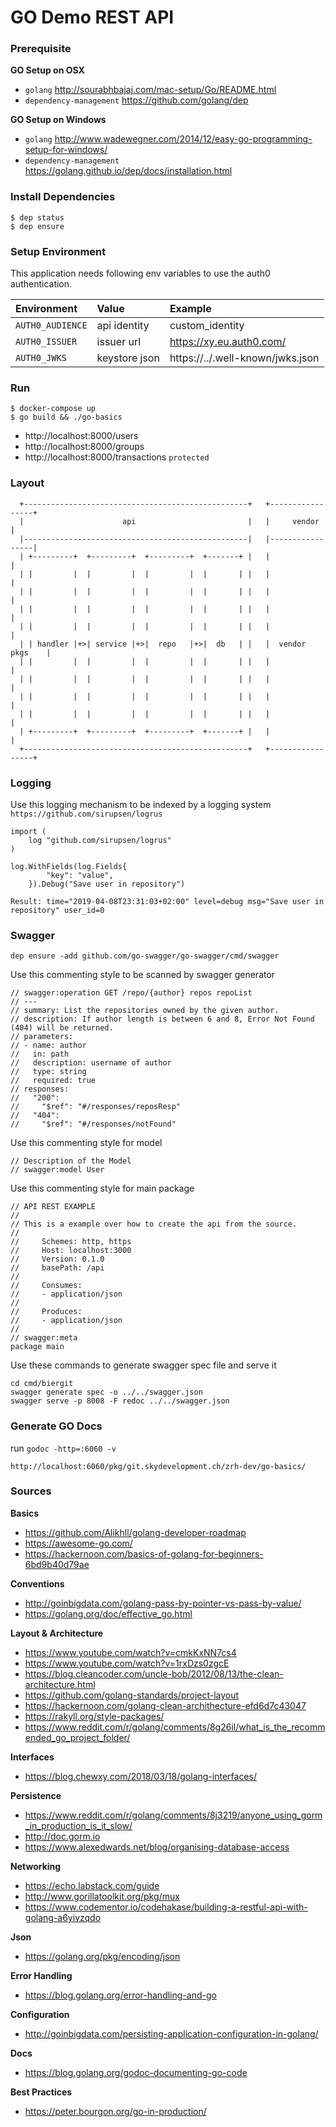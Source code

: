 # GO Demo REST API

### Prerequisite

__GO Setup on OSX__

* `golang` http://sourabhbajaj.com/mac-setup/Go/README.html
* `dependency-management` https://github.com/golang/dep

__GO Setup on Windows__

* `golang` http://www.wadewegner.com/2014/12/easy-go-programming-setup-for-windows/
* `dependency-management` https://golang.github.io/dep/docs/installation.html

### Install Dependencies

```
$ dep status
$ dep ensure
````

### Setup Environment
This application needs following env variables to use the auth0 authentication.

| Environment         | Value         | Example                            |
| :------------------ |:------------- | :--------------------------------- |
| `AUTH0_AUDIENCE`    | api identity  |  custom_identity                   |
| `AUTH0_ISSUER`      | issuer url    |  https://xy.eu.auth0.com/          |
| `AUTH0_JWKS`        | keystore json |  https://../.well-known/jwks.json  |

### Run
```
$ docker-compose up 
$ go build && ./go-basics
```
* http://localhost:8000/users
* http://localhost:8000/groups
* http://localhost:8000/transactions `protected`

### Layout

```
  +--------------------------------------------------+   +-----------------+
  |                      api                         |   |     vendor      |
  |--------------------------------------------------|   |-----------------|
  | +---------+  +---------+  +---------+  +-------+ |   |                 |
  | |         |  |         |  |         |  |       | |   |                 |
  | |         |  |         |  |         |  |       | |   |                 |
  | |         |  |         |  |         |  |       | |   |                 |
  | |         |  |         |  |         |  |       | |   |                 |
  | | handler |+>| service |+>|  repo   |+>|  db   | |   |  vendor pkgs    |
  | |         |  |         |  |         |  |       | |   |                 |
  | |         |  |         |  |         |  |       | |   |                 |
  | |         |  |         |  |         |  |       | |   |                 |
  | |         |  |         |  |         |  |       | |   |                 |
  | +---------+  +---------+  +---------+  +-------+ |   |                 |
  +--------------------------------------------------+   +-----------------+
```


### Logging

Use this logging mechanism to be indexed by a logging system `https://github.com/sirupsen/logrus`

```
import (
	log "github.com/sirupsen/logrus"
)

log.WithFields(log.Fields{
		"key": "value",
	}).Debug("Save user in repository")
	
Result: time="2019-04-08T23:31:03+02:00" level=debug msg="Save user in repository" user_id=0
```

### Swagger

`dep ensure -add github.com/go-swagger/go-swagger/cmd/swagger`

Use this commenting style to be scanned by swagger generator
```
// swagger:operation GET /repo/{author} repos repoList
// ---
// summary: List the repositories owned by the given author.
// description: If author length is between 6 and 8, Error Not Found (404) will be returned.
// parameters:
// - name: author
//   in: path
//   description: username of author
//   type: string
//   required: true
// responses:
//   "200":
//     "$ref": "#/responses/reposResp"
//   "404":
//     "$ref": "#/responses/notFound"
```

Use this commenting style for model
```
// Description of the Model
// swagger:model User
```

Use this commenting style for main package
```
// API REST EXAMPLE
//
// This is a example over how to create the api from the source.
//
//     Schemes: http, https
//     Host: localhost:3000
//     Version: 0.1.0
//     basePath: /api
//
//     Consumes:
//     - application/json
//
//     Produces:
//     - application/json
//
// swagger:meta
package main
```

Use these commands to generate swagger spec file and serve it
```
cd cmd/biergit
swagger generate spec -o ../../swagger.json
swagger serve -p 8008 -F redoc ../../swagger.json
```

### Generate GO Docs
run `godoc -http=:6060 -v`
```
http://localhost:6060/pkg/git.skydevelopment.ch/zrh-dev/go-basics/
```

### Sources

__Basics__

* https://github.com/Alikhll/golang-developer-roadmap
* https://awesome-go.com/
* https://hackernoon.com/basics-of-golang-for-beginners-6bd9b40d79ae

__Conventions__

* http://goinbigdata.com/golang-pass-by-pointer-vs-pass-by-value/
* https://golang.org/doc/effective_go.html

__Layout & Architecture__

* https://www.youtube.com/watch?v=cmkKxNN7cs4
* https://www.youtube.com/watch?v=1rxDzs0zgcE
* https://blog.cleancoder.com/uncle-bob/2012/08/13/the-clean-architecture.html
* https://github.com/golang-standards/project-layout
* https://hackernoon.com/golang-clean-archithecture-efd6d7c43047
* https://rakyll.org/style-packages/
* https://www.reddit.com/r/golang/comments/8g26il/what_is_the_recommended_go_project_folder/


__Interfaces__

* https://blog.chewxy.com/2018/03/18/golang-interfaces/

__Persistence__

* https://www.reddit.com/r/golang/comments/8j3219/anyone_using_gorm_in_production_is_it_slow/
* http://doc.gorm.io
* https://www.alexedwards.net/blog/organising-database-access

__Networking__

* https://echo.labstack.com/guide
* http://www.gorillatoolkit.org/pkg/mux
* https://www.codementor.io/codehakase/building-a-restful-api-with-golang-a6yivzqdo

__Json__

* https://golang.org/pkg/encoding/json

__Error Handling__

* https://blog.golang.org/error-handling-and-go

__Configuration__

* http://goinbigdata.com/persisting-application-configuration-in-golang/

__Docs__

* https://blog.golang.org/godoc-documenting-go-code

__Best Practices__

* https://peter.bourgon.org/go-in-production/





